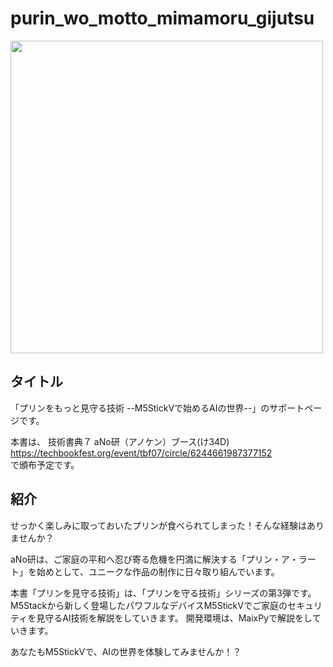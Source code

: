 # purin_wo_motto_mimamoru_gijutsu

<img src="https://github.com/anoken/purin_wo_motto_mimamoru_gijutsu/blob/master/image/title_s.png" width="500">

## タイトル  
「プリンをもっと見守る技術 --M5StickVで始めるAIの世界--」のサポートページです。

本書は、
技術書典７ aNo研（アノケン）ブース(け34D)
<br> 
https://techbookfest.org/event/tbf07/circle/6244661987377152
<br> 
で頒布予定です。


## 紹介
せっかく楽しみに取っておいたプリンが食べられてしまった！そんな経験はありませんか？

aNo研は、ご家庭の平和へ忍び寄る危機を円満に解決する「プリン・ア・ラート」を始めとして、ユニークな作品の制作に日々取り組んでいます。

本書「プリンを見守る技術」は、「プリンを守る技術」シリーズの第3弾です。
M5Stackから新しく登場したパワフルなデバイスM5StickVでご家庭のセキュリティを見守るAI技術を解説をしていきます。
開発環境は、MaixPyで解説をしていきます。

あなたもM5StickVで、AIの世界を体験してみませんか！？
<br> 
<br> 
<br> 
<br> 

